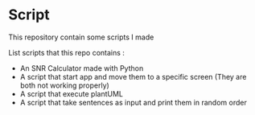 # Script
This repository contain some scripts I made

List scripts that this repo contains :
* An SNR Calculator made with Python
* A script that start app and move them to a specific screen (They are both not working properly)
* A script that execute plantUML
* A script that take sentences as input and print them in random order
